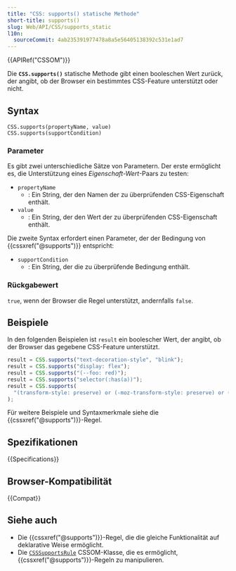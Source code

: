 ```yaml
---
title: "CSS: supports() statische Methode"
short-title: supports()
slug: Web/API/CSS/supports_static
l10n:
  sourceCommit: 4ab235391977478a8a5e56405138392c531e1ad7
---
```


{{APIRef("CSSOM")}}

Die **`CSS.supports()`** statische Methode gibt einen booleschen Wert zurück, der angibt, ob der Browser ein bestimmtes CSS-Feature unterstützt oder nicht.

## Syntax

```js-nolint
CSS.supports(propertyName, value)
CSS.supports(supportCondition)
```

### Parameter

Es gibt zwei unterschiedliche Sätze von Parametern. Der erste ermöglicht es, die Unterstützung eines _Eigenschaft-Wert_-Paars zu testen:

- `propertyName`
  - : Ein String, der den Namen der zu überprüfenden CSS-Eigenschaft enthält.
- `value`
  - : Ein String, der den Wert der zu überprüfenden CSS-Eigenschaft enthält.

Die zweite Syntax erfordert einen Parameter, der der Bedingung von {{cssxref("@supports")}} entspricht:

- `supportCondition`
  - : Ein String, der die zu überprüfende Bedingung enthält.

### Rückgabewert

`true`, wenn der Browser die Regel unterstützt, andernfalls `false`.

## Beispiele

In den folgenden Beispielen ist `result` ein boolescher Wert, der angibt, ob der Browser das gegebene CSS-Feature unterstützt.

```js
result = CSS.supports("text-decoration-style", "blink");
result = CSS.supports("display: flex");
result = CSS.supports("(--foo: red)");
result = CSS.supports("selector(:has(a))");
result = CSS.supports(
  "(transform-style: preserve) or (-moz-transform-style: preserve) or (-webkit-transform-style: preserve)",
);
```

Für weitere Beispiele und Syntaxmerkmale siehe die {{cssxref("@supports")}}-Regel.

## Spezifikationen

{{Specifications}}

## Browser-Kompatibilität

{{Compat}}

## Siehe auch

- Die {{cssxref("@supports")}}-Regel, die die gleiche Funktionalität auf deklarative Weise ermöglicht.
- Die [`CSSSupportsRule`](/de/docs/Web/API/CSSSupportsRule) CSSOM-Klasse, die es ermöglicht, {{cssxref("@supports")}}-Regeln zu manipulieren.
